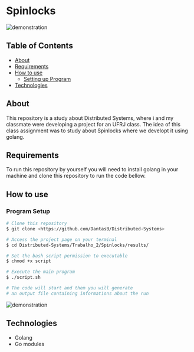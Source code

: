 # Spinlocks

![demonstration]()

## Table of Contents

<!--ts-->
   * [About](#about)
   * [Requirements](#requirements)
   * [How to use](#how-to-use)
      * [Setting up Program](#program-setup)
   * [Technologies](#technologies)
<!--te-->

## About

This repository is a study about Distributed Systems, where i and my classmate were developing a project for an UFRJ class. The idea of this class assignment was to study about Spinlocks where we developt it using golang.

## Requirements

To run this repository by yourself you will need to install golang in your machine and clone this repository to run the code bellow.

## How to use

### Program Setup

```bash
# Clone this repository
$ git clone <https://github.com/DantasB/Distributed-Systems>

# Access the project page on your terminal
$ cd Distributed-Systems/Trabalho_2/Spinlocks/results/

# Set the bash script permission to executable
$ chmod +x script

# Execute the main program
$ ./script.sh

# The code will start and them you will generate 
# an output file containing informations about the run
```
![demonstration]()


## Technologies

* Golang
* Go modules
